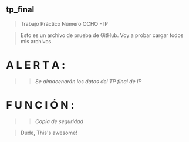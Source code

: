 ## tp_final
> Trabajo Práctico Número OCHO - IP
 
> Esto es un archivo de prueba de GitHub.
> Voy a probar cargar todos mis archivos.

# A L E R T A :
 
>> *Se almacenarán los datos del TP final de IP*

# F U N C I Ó N :
 
>> *Copia de seguridad*

> Dude, This's awesome!
